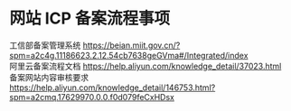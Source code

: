 # 网站 ICP 备案流程事项
工信部备案管理系统 https://beian.miit.gov.cn/?spm=a2c4g.11186623.2.12.54cb7638geGVma#/Integrated/index </br>
阿里云备案流程文档 https://help.aliyun.com/knowledge_detail/37023.html </br>
备案网站内容审核要求 https://help.aliyun.com/knowledge_detail/146753.html?spm=a2cmq.17629970.0.0.f0d079feCxHDsx </br>
